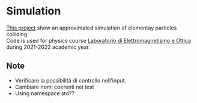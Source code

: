 # Simulation

[This project](#simulation) show an approximated simulation of elementay particles colliding.  
Code is used for physics course [Laboratorio di Elettromagnetismo e Ottica](https://www.unibo.it/it/didattica/insegnamenti/insegnamento/2022/434322) during 2021-2022 academic year.

## Note

- Verificare la possibilità di controllo nell'input.
- Cambiare nomi coerenti nei test
- Using namespace std??
